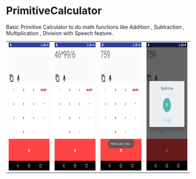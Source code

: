 # PrimitiveCalculator
Basic Primitive Calculator to do math functions like Addition , Subtraction , Multiplication , Division with Speech feature.

<table>
  <tr><td>
<img width="180" height="350" src=https://github.com/suriyadev/PrimitiveCalculator/blob/master/screen_shots/Screenshot_1532358356.png />
    </td><td>

<img width="180" height="350" src=https://github.com/suriyadev/PrimitiveCalculator/blob/master/screen_shots/Screenshot_1532358373.png />
</td><td>

<img width="180" height="350" src=https://github.com/suriyadev/PrimitiveCalculator/blob/master/screen_shots/Screenshot_1532358379.png />
</td><td>

<img width="180" height="350" src=https://github.com/suriyadev/PrimitiveCalculator/blob/master/screen_shots/Screenshot_1532358386.png />
</td></tr></table>
